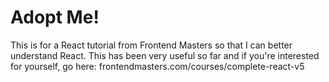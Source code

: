 # Adopt Me!

This is for a React tutorial from Frontend Masters so that I can better understand React. This has been very useful so far and if you're interested for yourself, go here: frontendmasters.com/courses/complete-react-v5
